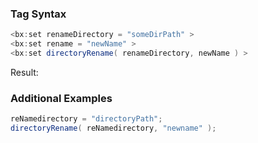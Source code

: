 ### Tag Syntax




```java
<bx:set renameDirectory = "someDirPath" >
<bx:set rename = "newName" >
<bx:set directoryRename( renameDirectory, newName ) >
```

Result: 

### Additional Examples


```java
reNamedirectory = "directoryPath";
directoryRename( reNamedirectory, "newname" );

```



